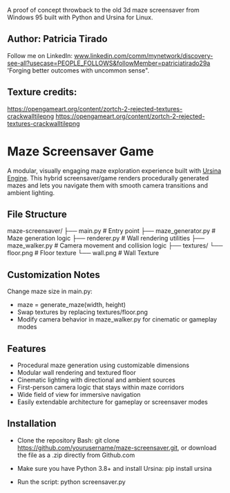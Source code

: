 A proof of concept throwback to the old 3d maze screensaver from Windows 95 built with Python and Ursina for Linux.

## Author: Patricia Tirado 
Follow me on LinkedIn: 
www.linkedin.com/comm/mynetwork/discovery-see-all?usecase=PEOPLE_FOLLOWS&followMember=patriciatirado29a 
'Forging better outcomes with uncommon sense".

## Texture credits:
https://opengameart.org/content/zortch-2-rejected-textures-crackwalltilepng
https://opengameart.org/content/zortch-2-rejected-textures-crackwalltilepng

# Maze Screensaver Game
A modular, visually engaging maze exploration experience built with [Ursina Engine](https://www.ursinaengine.org/). 
This hybrid screensaver/game renders procedurally generated mazes and lets you navigate them with smooth camera transitions and ambient lighting.

## File Structure
maze-screensaver/
├── main.py               # Entry point
├── maze_generator.py     # Maze generation logic
├── renderer.py           # Wall rendering utilities
├── maze_walker.py        # Camera movement and collision logic
├── textures/
    └── floor.png         # Floor texture
    └── wall.png          # Wall Texture

## Customization Notes
Change maze size in main.py:
- maze = generate_maze(width, height)
- Swap textures by replacing textures/floor.png
- Modify camera behavior in maze_walker.py for cinematic or gameplay modes

## Features
- Procedural maze generation using customizable dimensions
- Modular wall rendering and textured floor
- Cinematic lighting with directional and ambient sources
- First-person camera logic that stays within maze corridors
- Wide field of view for immersive navigation
- Easily extendable architecture for gameplay or screensaver modes

## Installation
- Clone the repository
  Bash:
      git clone https://github.com/yourusername/maze-screensaver.git, or download the file as a .zip directly from Github.com
   
- Make sure you have Python 3.8+ and install Ursina:
      pip install ursina

- Run the script:
      python screensaver.py
